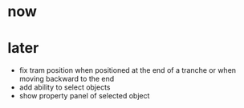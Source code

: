 # now
# later
- fix tram position when positioned at the end of a tranche or when moving backward to the end
- add ability to select objects
- show property panel of selected object